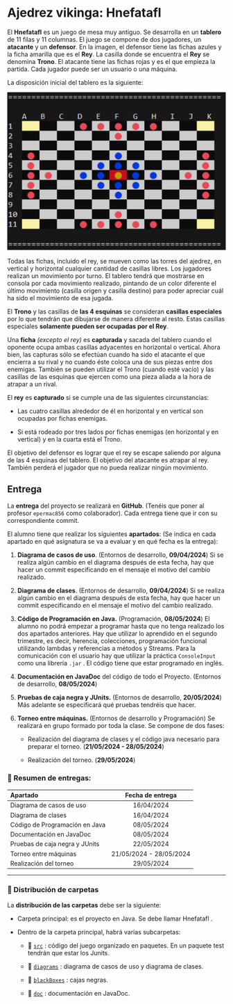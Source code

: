 # Ajedrez vikinga: Hnefatafl

El **Hnefatafl** es un juego de mesa muy antiguo. Se desarrolla en un **tablero** de 11 filas y 11 columnas. El juego se compone de dos jugadores, un **atacante** y un **defensor**. En la
imagen, el defensor tiene las fichas azules y la ficha amarilla que es el **Rey**. La casilla donde se encuentra el **Rey** se denomina **Trono**. El atacante tiene las fichas rojas y es el que empieza la partida. Cada jugador puede ser un usuario o una máquina.

La disposición inicial del tablero es la siguiente:

![Tablero](/doc/eclipse_board.png)

Todas las fichas, incluido el rey, se mueven como las torres del ajedrez, en vertical y horizontal cualquier cantidad de casillas libres. Los jugadores realizan un movimiento por turno. El tablero tendrá que mostrarse en consola por cada movimiento realizado, pintando de un color diferente el último movimiento (casilla origen y casilla destino) para poder apreciar cuál ha sido el movimiento de esa jugada.

El **Trono** y las casillas de **las 4 esquinas** se consideran **casillas especiales** por lo que tendrán que dibujarse de manera diferente al resto. Estas casillas especiales **solamente pueden ser ocupadas por el Rey**.

Una **ficha** _(excepto el rey)_ es **capturada** y sacada del tablero cuando el oponente ocupa ambas casillas adyacentes en horizontal o vertical. Ahora bien, las capturas sólo se efectúan cuando ha sido el atacante el que encierra a su rival y no cuando éste coloca una de sus piezas entre dos enemigas. También se pueden utilizar el Trono (cuando esté vacío) y las casillas de las esquinas que ejercen como una pieza aliada a la hora de atrapar a un rival.

El **rey** es **capturado** si se cumple una de las siguientes circunstancias:

- Las cuatro casillas alrededor de él en horizontal y en vertical son ocupadas por
fichas enemigas.

- Si está rodeado por tres lados por fichas enemigas (en horizontal y en vertical) y en
la cuarta está el Trono.

El objetivo del defensor es lograr que el rey se escape saliendo por alguna de las 4
esquinas del tablero. El objetivo del atacante es atrapar al rey. También perderá el
jugador que no pueda realizar ningún movimiento.

## Entrega

La **entrega** del proyecto se realizará en **GitHub**. (Tenéis que poner al profesor
`epermac856` como colaborador). Cada entrega tiene que ir con su correspondiente
commit.

El alumno tiene que realizar los siguientes **apartados**: (Se indica en cada apartado en qué asignatura se va a evaluar y en qué fecha es la entrega):

  1. **Diagrama de casos de uso**. (Entornos de desarrollo, **09/04/2024**) Si se realiza
    algún cambio en el diagrama después de esta fecha, hay que hacer un commit
    especificando en el mensaje el motivo del cambio realizado.

  2. **Diagrama de clases**. (Entornos de desarrollo, **09/04/2024**) Si se realiza algún
  cambio en el diagrama después de esta fecha, hay que hacer un commit
  especificando en el mensaje el motivo del cambio realizado.

  3. **Código de Programación en Java.** (Programación, **08/05/2024**) El alumno no
  podrá empezar a programar hasta que no tenga realizado los dos apartados
  anteriores. Hay que utilizar lo aprendido en el segundo trimestre, es decir,
  herencia, colecciones, programación funcional utilizando lambdas y referencias a
  métodos y Streams. Para la comunicación con el usuario hay que utilizar la
  práctica `ConsoleInput` como una librería `.jar` . El código tiene que estar
  programado en inglés.

  4. **Documentación en JavaDoc** del código de todo el Proyecto. (Entornos de
  desarrollo, **08/05/2024**)
  
  5. **Pruebas de caja negra y JUnits.** (Entornos de desarrollo, **20/05/2024**) Más
  adelante se especificará qué pruebas tendréis que hacer.

  6. **Torneo entre máquinas.** (Entornos de desarrollo y Programación) Se realizará en
   grupo formado por toda la clase. Se compone de dos fases:

       * Realización del diagrama de clases y el código java necesario para preparar el
   torneo. (**21/05/2024 - 28/05/2024**)
    
     * Realización del torneo. (**29/05/2024**)

### 📅 Resumen de entregas:

| Apartado  | Fecha de entrega |
| :----------- | :-----------: |
| Diagrama de casos de uso        | 16/04/2024 |
| Diagrama de clases              | 16/04/2024 |
| Código de Programación en Java  | 08/05/2024 |
| Documentación en JavaDoc        | 08/05/2024 |
| Pruebas de caja negra y  JUnits | 22/05/2024 |
| Torneo entre máquinas           | 21/05/2024 - 28/05/2024 |
| Realización del torneo          | 29/05/2024 |

*** 

### 📁 Distribución de carpetas

La **distribución de las carpetas** debe ser la siguiente:

* Carpeta principal: es el proyecto en Java. Se debe llamar Hnefatafl .

* Dentro de la carpeta principal, habrá varias subcarpetas:
 
    * 📁 [`src`](/src/) : código del juego organizado en paquetes. En un paquete test tendrán que estar los Junits.
     
    * 📁 [`diagrams`](/diagrams/) : diagrama de casos de uso y diagrama de clases.
     
    * 📁 [`blackBoxes`](/blackBoxes/) : cajas negras.
     
    * 📁 [`doc`](/doc/)  : documentación en JavaDoc.
